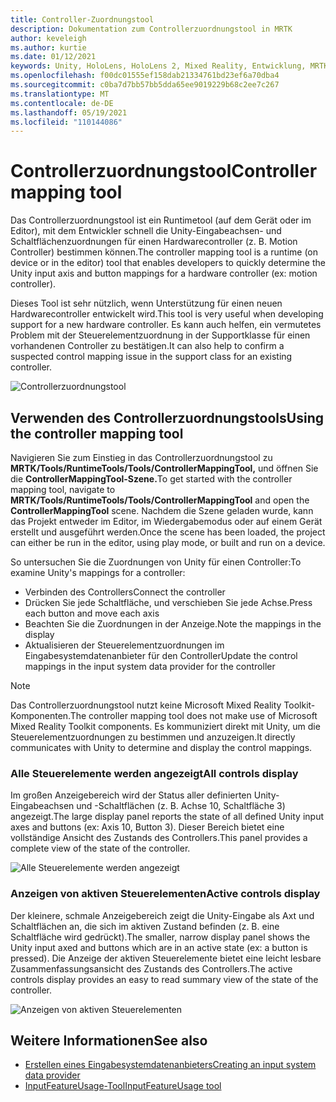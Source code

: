 ```yaml
---
title: Controller-Zuordnungstool
description: Dokumentation zum Controllerzuordnungstool in MRTK
author: keveleigh
ms.author: kurtie
ms.date: 01/12/2021
keywords: Unity, HoloLens, HoloLens 2, Mixed Reality, Entwicklung, MRTK,
ms.openlocfilehash: f00dc01555ef158dab21334761bd23ef6a70dba4
ms.sourcegitcommit: c0ba7d7bb57bb5dda65ee9019229b68c2ee7c267
ms.translationtype: MT
ms.contentlocale: de-DE
ms.lasthandoff: 05/19/2021
ms.locfileid: "110144086"
---
```

# <a name="controller-mapping-tool"></a><span data-ttu-id="83bce-104">Controllerzuordnungstool</span><span class="sxs-lookup"><span data-stu-id="83bce-104">Controller mapping tool</span></span>

<span data-ttu-id="83bce-105">Das Controllerzuordnungstool ist ein Runtimetool (auf dem Gerät oder im Editor), mit dem Entwickler schnell die Unity-Eingabeachsen- und Schaltflächenzuordnungen für einen Hardwarecontroller (z. B. Motion Controller) bestimmen können.</span><span class="sxs-lookup"><span data-stu-id="83bce-105">The controller mapping tool is a runtime (on device or in the editor) tool that enables developers to quickly determine the Unity input axis and button mappings for a hardware controller (ex: motion controller).</span></span>

<span data-ttu-id="83bce-106">Dieses Tool ist sehr nützlich, wenn Unterstützung für einen neuen Hardwarecontroller entwickelt wird.</span><span class="sxs-lookup"><span data-stu-id="83bce-106">This tool is very useful when developing support for a new hardware controller.</span></span> <span data-ttu-id="83bce-107">Es kann auch helfen, ein vermutetes Problem mit der Steuerelementzuordnung in der Supportklasse für einen vorhandenen Controller zu bestätigen.</span><span class="sxs-lookup"><span data-stu-id="83bce-107">It can also help to confirm a suspected control mapping issue in the support class for an existing controller.</span></span>

![Controllerzuordnungstool](../images/controller-mapping-tool/ControllerMappingTool.png)

## <a name="using-the-controller-mapping-tool"></a><span data-ttu-id="83bce-109">Verwenden des Controllerzuordnungstools</span><span class="sxs-lookup"><span data-stu-id="83bce-109">Using the controller mapping tool</span></span>

<span data-ttu-id="83bce-110">Navigieren Sie zum Einstieg in das Controllerzuordnungstool zu **MRTK/Tools/RuntimeTools/Tools/ControllerMappingTool,** und öffnen Sie die **ControllerMappingTool-Szene.**</span><span class="sxs-lookup"><span data-stu-id="83bce-110">To get started with the controller mapping tool, navigate to **MRTK/Tools/RuntimeTools/Tools/ControllerMappingTool** and open the **ControllerMappingTool** scene.</span></span> <span data-ttu-id="83bce-111">Nachdem die Szene geladen wurde, kann das Projekt entweder im Editor, im Wiedergabemodus oder auf einem Gerät erstellt und ausgeführt werden.</span><span class="sxs-lookup"><span data-stu-id="83bce-111">Once the scene has been loaded, the project can either be run in the editor, using play mode, or built and run on a device.</span></span>

<span data-ttu-id="83bce-112">So untersuchen Sie die Zuordnungen von Unity für einen Controller:</span><span class="sxs-lookup"><span data-stu-id="83bce-112">To examine Unity's mappings for a controller:</span></span>

- <span data-ttu-id="83bce-113">Verbinden des Controllers</span><span class="sxs-lookup"><span data-stu-id="83bce-113">Connect the controller</span></span>
- <span data-ttu-id="83bce-114">Drücken Sie jede Schaltfläche, und verschieben Sie jede Achse.</span><span class="sxs-lookup"><span data-stu-id="83bce-114">Press each button and move each axis</span></span>
- <span data-ttu-id="83bce-115">Beachten Sie die Zuordnungen in der Anzeige.</span><span class="sxs-lookup"><span data-stu-id="83bce-115">Note the mappings in the display</span></span>
- <span data-ttu-id="83bce-116">Aktualisieren der Steuerelementzuordnungen im Eingabesystemdatenanbieter für den Controller</span><span class="sxs-lookup"><span data-stu-id="83bce-116">Update the control mappings in the input system data provider for the controller</span></span>

> [!NOTE]
> <span data-ttu-id="83bce-117">Das Controllerzuordnungstool nutzt keine Microsoft Mixed Reality Toolkit-Komponenten.</span><span class="sxs-lookup"><span data-stu-id="83bce-117">The controller mapping tool does not make use of Microsoft Mixed Reality Toolkit components.</span></span> <span data-ttu-id="83bce-118">Es kommuniziert direkt mit Unity, um die Steuerelementzuordnungen zu bestimmen und anzuzeigen.</span><span class="sxs-lookup"><span data-stu-id="83bce-118">It directly communicates with Unity to determine and display the control mappings.</span></span>

### <a name="all-controls-display"></a><span data-ttu-id="83bce-119">Alle Steuerelemente werden angezeigt</span><span class="sxs-lookup"><span data-stu-id="83bce-119">All controls display</span></span>

<span data-ttu-id="83bce-120">Im großen Anzeigebereich wird der Status aller definierten Unity-Eingabeachsen und -Schaltflächen (z. B. Achse 10, Schaltfläche 3) angezeigt.</span><span class="sxs-lookup"><span data-stu-id="83bce-120">The large display panel reports the state of all defined Unity input axes and buttons (ex: Axis 10, Button 3).</span></span> <span data-ttu-id="83bce-121">Dieser Bereich bietet eine vollständige Ansicht des Zustands des Controllers.</span><span class="sxs-lookup"><span data-stu-id="83bce-121">This panel provides a complete view of the state of the controller.</span></span>

![Alle Steuerelemente werden angezeigt](../images/controller-mapping-tool/AllControls.png)

### <a name="active-controls-display"></a><span data-ttu-id="83bce-123">Anzeigen von aktiven Steuerelementen</span><span class="sxs-lookup"><span data-stu-id="83bce-123">Active controls display</span></span>

<span data-ttu-id="83bce-124">Der kleinere, schmale Anzeigebereich zeigt die Unity-Eingabe als Axt und Schaltflächen an, die sich im aktiven Zustand befinden (z. B. eine Schaltfläche wird gedrückt).</span><span class="sxs-lookup"><span data-stu-id="83bce-124">The smaller, narrow display panel shows the Unity input axed and buttons which are in an active state (ex: a button is pressed).</span></span> <span data-ttu-id="83bce-125">Die Anzeige der aktiven Steuerelemente bietet eine leicht lesbare Zusammenfassungsansicht des Zustands des Controllers.</span><span class="sxs-lookup"><span data-stu-id="83bce-125">The active controls display provides an easy to read summary view of the state of the controller.</span></span>

![Anzeigen von aktiven Steuerelementen](../images/controller-mapping-tool/ActiveControls.png)

## <a name="see-also"></a><span data-ttu-id="83bce-127">Weitere Informationen</span><span class="sxs-lookup"><span data-stu-id="83bce-127">See also</span></span>

- [<span data-ttu-id="83bce-128">Erstellen eines Eingabesystemdatenanbieters</span><span class="sxs-lookup"><span data-stu-id="83bce-128">Creating an input system data provider</span></span>](../input/create-data-provider.md)
- [<span data-ttu-id="83bce-129">InputFeatureUsage-Tool</span><span class="sxs-lookup"><span data-stu-id="83bce-129">InputFeatureUsage tool</span></span>](input-feature-usage-tool.md)
